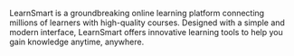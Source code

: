 LearnSmart is a groundbreaking online learning platform connecting millions of learners with high-quality courses. Designed with a simple and modern interface, LearnSmart offers innovative learning tools to help you gain knowledge anytime, anywhere.

